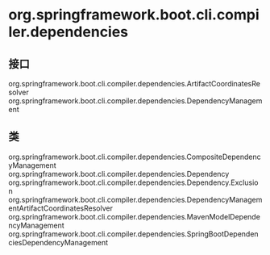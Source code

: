 # org.springframework.boot.cli.compiler.dependencies

## 接口

org.springframework.boot.cli.compiler.dependencies.ArtifactCoordinatesResolver
org.springframework.boot.cli.compiler.dependencies.DependencyManagement

## 类

org.springframework.boot.cli.compiler.dependencies.CompositeDependencyManagement
org.springframework.boot.cli.compiler.dependencies.Dependency
org.springframework.boot.cli.compiler.dependencies.Dependency.Exclusion
org.springframework.boot.cli.compiler.dependencies.DependencyManagementArtifactCoordinatesResolver
org.springframework.boot.cli.compiler.dependencies.MavenModelDependencyManagement
org.springframework.boot.cli.compiler.dependencies.SpringBootDependenciesDependencyManagement





